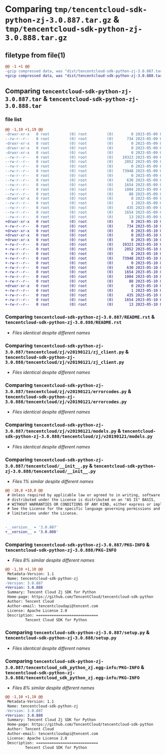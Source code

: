 # Comparing `tmp/tencentcloud-sdk-python-zj-3.0.887.tar.gz` & `tmp/tencentcloud-sdk-python-zj-3.0.888.tar.gz`

## filetype from file(1)

```diff
@@ -1 +1 @@
-gzip compressed data, was "dist/tencentcloud-sdk-python-zj-3.0.887.tar", last modified: Tue May  9 03:28:38 2023, max compression
+gzip compressed data, was "dist/tencentcloud-sdk-python-zj-3.0.888.tar", last modified: Wed May 10 03:04:11 2023, max compression
```

## Comparing `tencentcloud-sdk-python-zj-3.0.887.tar` & `tencentcloud-sdk-python-zj-3.0.888.tar`

### file list

```diff
@@ -1,19 +1,19 @@
-drwxr-xr-x   0 root         (0) root         (0)        0 2023-05-09 03:28:38.000000 tencentcloud-sdk-python-zj-3.0.887/
--rw-r--r--   0 root         (0) root         (0)      734 2023-05-09 03:28:38.000000 tencentcloud-sdk-python-zj-3.0.887/README.rst
-drwxr-xr-x   0 root         (0) root         (0)        0 2023-05-09 03:28:38.000000 tencentcloud-sdk-python-zj-3.0.887/tencentcloud/
-drwxr-xr-x   0 root         (0) root         (0)        0 2023-05-09 03:28:38.000000 tencentcloud-sdk-python-zj-3.0.887/tencentcloud/zj/
-drwxr-xr-x   0 root         (0) root         (0)        0 2023-05-09 03:28:38.000000 tencentcloud-sdk-python-zj-3.0.887/tencentcloud/zj/v20190121/
--rw-r--r--   0 root         (0) root         (0)    19323 2023-05-09 03:28:38.000000 tencentcloud-sdk-python-zj-3.0.887/tencentcloud/zj/v20190121/zj_client.py
--rw-r--r--   0 root         (0) root         (0)     2052 2023-05-09 03:28:38.000000 tencentcloud-sdk-python-zj-3.0.887/tencentcloud/zj/v20190121/errorcodes.py
--rw-r--r--   0 root         (0) root         (0)        0 2023-05-09 03:28:38.000000 tencentcloud-sdk-python-zj-3.0.887/tencentcloud/zj/v20190121/__init__.py
--rw-r--r--   0 root         (0) root         (0)    73948 2023-05-09 03:28:38.000000 tencentcloud-sdk-python-zj-3.0.887/tencentcloud/zj/v20190121/models.py
--rw-r--r--   0 root         (0) root         (0)        0 2023-05-09 03:28:38.000000 tencentcloud-sdk-python-zj-3.0.887/tencentcloud/zj/__init__.py
--rw-r--r--   0 root         (0) root         (0)      630 2023-05-09 03:28:38.000000 tencentcloud-sdk-python-zj-3.0.887/tencentcloud/__init__.py
--rw-r--r--   0 root         (0) root         (0)     1654 2023-05-09 03:28:38.000000 tencentcloud-sdk-python-zj-3.0.887/PKG-INFO
--rw-r--r--   0 root         (0) root         (0)     1004 2023-05-09 03:28:38.000000 tencentcloud-sdk-python-zj-3.0.887/setup.py
--rw-r--r--   0 root         (0) root         (0)       88 2023-05-09 03:28:38.000000 tencentcloud-sdk-python-zj-3.0.887/setup.cfg
-drwxr-xr-x   0 root         (0) root         (0)        0 2023-05-09 03:28:38.000000 tencentcloud-sdk-python-zj-3.0.887/tencentcloud_sdk_python_zj.egg-info/
--rw-r--r--   0 root         (0) root         (0)        1 2023-05-09 03:28:38.000000 tencentcloud-sdk-python-zj-3.0.887/tencentcloud_sdk_python_zj.egg-info/dependency_links.txt
--rw-r--r--   0 root         (0) root         (0)      435 2023-05-09 03:28:38.000000 tencentcloud-sdk-python-zj-3.0.887/tencentcloud_sdk_python_zj.egg-info/SOURCES.txt
--rw-r--r--   0 root         (0) root         (0)     1654 2023-05-09 03:28:38.000000 tencentcloud-sdk-python-zj-3.0.887/tencentcloud_sdk_python_zj.egg-info/PKG-INFO
--rw-r--r--   0 root         (0) root         (0)       13 2023-05-09 03:28:38.000000 tencentcloud-sdk-python-zj-3.0.887/tencentcloud_sdk_python_zj.egg-info/top_level.txt
+drwxr-xr-x   0 root         (0) root         (0)        0 2023-05-10 03:04:11.000000 tencentcloud-sdk-python-zj-3.0.888/
+-rw-r--r--   0 root         (0) root         (0)      734 2023-05-10 03:04:11.000000 tencentcloud-sdk-python-zj-3.0.888/README.rst
+drwxr-xr-x   0 root         (0) root         (0)        0 2023-05-10 03:04:11.000000 tencentcloud-sdk-python-zj-3.0.888/tencentcloud/
+drwxr-xr-x   0 root         (0) root         (0)        0 2023-05-10 03:04:11.000000 tencentcloud-sdk-python-zj-3.0.888/tencentcloud/zj/
+drwxr-xr-x   0 root         (0) root         (0)        0 2023-05-10 03:04:11.000000 tencentcloud-sdk-python-zj-3.0.888/tencentcloud/zj/v20190121/
+-rw-r--r--   0 root         (0) root         (0)    19323 2023-05-10 03:04:11.000000 tencentcloud-sdk-python-zj-3.0.888/tencentcloud/zj/v20190121/zj_client.py
+-rw-r--r--   0 root         (0) root         (0)     2052 2023-05-10 03:04:11.000000 tencentcloud-sdk-python-zj-3.0.888/tencentcloud/zj/v20190121/errorcodes.py
+-rw-r--r--   0 root         (0) root         (0)        0 2023-05-10 03:04:11.000000 tencentcloud-sdk-python-zj-3.0.888/tencentcloud/zj/v20190121/__init__.py
+-rw-r--r--   0 root         (0) root         (0)    73948 2023-05-10 03:04:11.000000 tencentcloud-sdk-python-zj-3.0.888/tencentcloud/zj/v20190121/models.py
+-rw-r--r--   0 root         (0) root         (0)        0 2023-05-10 03:04:11.000000 tencentcloud-sdk-python-zj-3.0.888/tencentcloud/zj/__init__.py
+-rw-r--r--   0 root         (0) root         (0)      630 2023-05-10 03:04:11.000000 tencentcloud-sdk-python-zj-3.0.888/tencentcloud/__init__.py
+-rw-r--r--   0 root         (0) root         (0)     1654 2023-05-10 03:04:11.000000 tencentcloud-sdk-python-zj-3.0.888/PKG-INFO
+-rw-r--r--   0 root         (0) root         (0)     1004 2023-05-10 03:04:11.000000 tencentcloud-sdk-python-zj-3.0.888/setup.py
+-rw-r--r--   0 root         (0) root         (0)       88 2023-05-10 03:04:11.000000 tencentcloud-sdk-python-zj-3.0.888/setup.cfg
+drwxr-xr-x   0 root         (0) root         (0)        0 2023-05-10 03:04:11.000000 tencentcloud-sdk-python-zj-3.0.888/tencentcloud_sdk_python_zj.egg-info/
+-rw-r--r--   0 root         (0) root         (0)        1 2023-05-10 03:04:11.000000 tencentcloud-sdk-python-zj-3.0.888/tencentcloud_sdk_python_zj.egg-info/dependency_links.txt
+-rw-r--r--   0 root         (0) root         (0)      435 2023-05-10 03:04:11.000000 tencentcloud-sdk-python-zj-3.0.888/tencentcloud_sdk_python_zj.egg-info/SOURCES.txt
+-rw-r--r--   0 root         (0) root         (0)     1654 2023-05-10 03:04:11.000000 tencentcloud-sdk-python-zj-3.0.888/tencentcloud_sdk_python_zj.egg-info/PKG-INFO
+-rw-r--r--   0 root         (0) root         (0)       13 2023-05-10 03:04:11.000000 tencentcloud-sdk-python-zj-3.0.888/tencentcloud_sdk_python_zj.egg-info/top_level.txt
```

### Comparing `tencentcloud-sdk-python-zj-3.0.887/README.rst` & `tencentcloud-sdk-python-zj-3.0.888/README.rst`

 * *Files identical despite different names*

### Comparing `tencentcloud-sdk-python-zj-3.0.887/tencentcloud/zj/v20190121/zj_client.py` & `tencentcloud-sdk-python-zj-3.0.888/tencentcloud/zj/v20190121/zj_client.py`

 * *Files identical despite different names*

### Comparing `tencentcloud-sdk-python-zj-3.0.887/tencentcloud/zj/v20190121/errorcodes.py` & `tencentcloud-sdk-python-zj-3.0.888/tencentcloud/zj/v20190121/errorcodes.py`

 * *Files identical despite different names*

### Comparing `tencentcloud-sdk-python-zj-3.0.887/tencentcloud/zj/v20190121/models.py` & `tencentcloud-sdk-python-zj-3.0.888/tencentcloud/zj/v20190121/models.py`

 * *Files identical despite different names*

### Comparing `tencentcloud-sdk-python-zj-3.0.887/tencentcloud/__init__.py` & `tencentcloud-sdk-python-zj-3.0.888/tencentcloud/__init__.py`

 * *Files 1% similar despite different names*

```diff
@@ -10,8 +10,8 @@
 # Unless required by applicable law or agreed to in writing, software
 # distributed under the License is distributed on an "AS IS" BASIS,
 # WITHOUT WARRANTIES OR CONDITIONS OF ANY KIND, either express or implied.
 # See the License for the specific language governing permissions and
 # limitations under the License.
 
 
-__version__ = '3.0.887'
+__version__ = '3.0.888'
```

### Comparing `tencentcloud-sdk-python-zj-3.0.887/PKG-INFO` & `tencentcloud-sdk-python-zj-3.0.888/PKG-INFO`

 * *Files 8% similar despite different names*

```diff
@@ -1,10 +1,10 @@
 Metadata-Version: 1.1
 Name: tencentcloud-sdk-python-zj
-Version: 3.0.887
+Version: 3.0.888
 Summary: Tencent Cloud Zj SDK for Python
 Home-page: https://github.com/TencentCloud/tencentcloud-sdk-python
 Author: Tencent Cloud
 Author-email: tencentcloudapi@tencent.com
 License: Apache License 2.0
 Description: ============================
         Tencent Cloud SDK for Python
```

### Comparing `tencentcloud-sdk-python-zj-3.0.887/setup.py` & `tencentcloud-sdk-python-zj-3.0.888/setup.py`

 * *Files identical despite different names*

### Comparing `tencentcloud-sdk-python-zj-3.0.887/tencentcloud_sdk_python_zj.egg-info/PKG-INFO` & `tencentcloud-sdk-python-zj-3.0.888/tencentcloud_sdk_python_zj.egg-info/PKG-INFO`

 * *Files 8% similar despite different names*

```diff
@@ -1,10 +1,10 @@
 Metadata-Version: 1.1
 Name: tencentcloud-sdk-python-zj
-Version: 3.0.887
+Version: 3.0.888
 Summary: Tencent Cloud Zj SDK for Python
 Home-page: https://github.com/TencentCloud/tencentcloud-sdk-python
 Author: Tencent Cloud
 Author-email: tencentcloudapi@tencent.com
 License: Apache License 2.0
 Description: ============================
         Tencent Cloud SDK for Python
```

